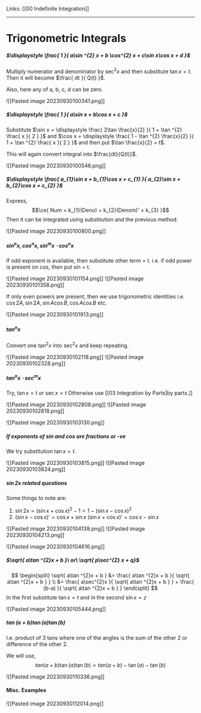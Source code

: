Links: [[00 Indefinite Integration]]
___
# Trigonometric Integrals

##### $\displaystyle \frac{ 1 }{ a\sin ^{2} x + b \cos^{2} x + c\sin x\cos x + d }$
Multiply numerator and denominator by $\sec^{2}x$ and then substitute $\tan x = t$. Then it will become $\frac{ dt }{ Q(t) }$.

Also, here any of a, b, c, d can be zero. 

![[Pasted image 20230930100341.png]]

##### $\displaystyle \frac{ 1 }{ a\sin x + b\cos x + c }$
Substitute $\sin x = \displaystyle \frac{ 2\tan \frac{x}{2} }{ 1 + \tan ^{2} \frac{ x }{ 2 } }$ and $\cos x = \displaystyle \frac{ 1 - \tan ^{2} \frac{x}{2} }{ 1 + \tan ^{2} \frac{ x }{ 2 } }$ and then put $\tan \frac{x}{2} = t$. 

This will again convert integral into $\frac{dt}{Q(t)}$.

![[Pasted image 20230930100546.png]]

##### $\displaystyle \frac{ a_{1}\sin x + b_{1}\cos x + c_{1} }{ a_{2}\sin x + b_{2}\cos x + c_{2} }$
Express, 
$$\ce{ Num = k_{1}(Deno) + k_{2}(Denom)' + k_{3} }$$
Then it can be integrated using substitution and the previous method. 

![[Pasted image 20230930100800.png]]

##### $\sin ^{n}x, \cos ^{n}x, \sin ^{m}x \cdot \cos ^{n}x$
If odd exponent is available, then substitute other term = t. 
i.e. if odd power is present on cos, then put sin = t.

![[Pasted image 20230930101154.png]]
![[Pasted image 20230930101358.png]]

If only even powers are present, then we use trigonometric identities i.e. $\cos 2A, \sin 2A, \sin A\cos B, \cos A\cos B$ etc. 

![[Pasted image 20230930101913.png]]

##### $\tan ^{n}x$
Convert one $\tan ^{2}x$ into $\sec^{2} x$ and keep repeating. 

![[Pasted image 20230930102118.png]]
![[Pasted image 20230930102328.png]]

##### $\tan ^{n} x \cdot \sec^{m}x$
Try, $\tan x = t\ or\ \sec x = t$
Otherwise use [[03 Integration by Parts|by parts.]]

![[Pasted image 20230930102808.png]]
![[Pasted image 20230930102818.png]]

![[Pasted image 20230930103130.png]]

##### If exponents of sin and cos are fractions or -ve
We try substitution $\tan x = t$. 

![[Pasted image 20230930103815.png]]
![[Pasted image 20230930103824.png]]

##### $\sin 2x$ related questions 
Some things to note are:
1. $\sin 2x = (\sin x + \cos x)^{2} - 1 = 1 - (\sin x - \cos x)^{2}$
2. $(\sin x - \cos x)' = \cos x + \sin x$
    $(\sin x + \cos x)' = \cos x - \sin x$
   

![[Pasted image 20230930104139.png]]
![[Pasted image 20230930104213.png]]

![[Pasted image 20230930104616.png]]


##### $\sqrt{ a\tan ^{2}x + b }\ or\ \sqrt{ p\sec^{2} x + q}$

$$
\begin{split}
\sqrt{ a\tan ^{2}x + b } &= \frac{ a\tan ^{2}x + b }{ \sqrt{ a\tan ^{2}x + b } } \\
&= \frac{ a\sec^{2}x }{ \sqrt{ a\tan ^{2}x + b } } + \frac{ (b-a) }{ \sqrt{ a\tan ^{2}x + b } } 
\end{split}
$$
In the first substitute $\tan x = t$ and in the second $\sin x = z$

![[Pasted image 20230930105444.png]]

##### $\tan(a + b)\tan (a) \tan (b)$
I.e. product of 3 tans where one of the angles is the sum of the other 2 or difference of the other 2. 

We will use,
$$tan(a + b)\tan (a) \tan (b) = tan(a + b) - \tan (a) - \tan (b)$$

![[Pasted image 20230930110336.png]]

#### Misc. Examples 
![[Pasted image 20230930112014.png]]




